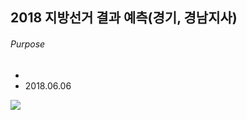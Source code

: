 ## 2018 지방선거 결과 예측(경기, 경남지사)

###### Purpose
-
- 2018.06.06




<img src="C:\Users\injatist\Desktop\여론조사 최종\2018 경기\2018_Kyunggi_trend.png">
